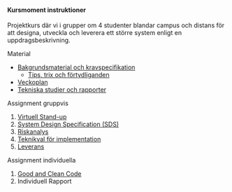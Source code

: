 #### Kursmoment instruktioner

Projektkurs där vi i grupper om 4 studenter blandar campus och distans för att designa, utveckla och leverera ett större system enligt en uppdragsbeskrivning.

Material

* [Bakgrundsmaterial och kravspecifikation](kurser/vteam-v1/bakgrundsmaterial-och-uppgift)
    * [Tips, trix och förtydliganden](kurser/vteam-v1/tips-trix-och-fortydliganden)
* [Veckoplan](kurser/vteam-v1/veckoplanering)
* [Tekniska studier och rapporter](kurser/vteam-v1/tekniska-rapporter)

Assignment gruppvis

1. [Virtuell Stand-up](kurser/vteam-v1/assignment/virtuell-stand-up)
1. [System Design Specification (SDS)](kurser/vteam-v1/assignment/system-design-specification)
1. [Riskanalys](kurser/vteam-v1/assignment/risk-analysis)
1. [Teknikval för implementation](kurser/vteam-v1/assignment/technical-implementation)
1. [Leverans](kurser/vteam-v1/assignment/delivery)

Assignment individuella

1. [Good and Clean Code](kurser/vteam-v1/assignment/good-and-clean-code)
1. Individuell Rapport

<!--
1. [Individuell Rapport](kurser/vteam-v1/assignment/individual-report)
-->